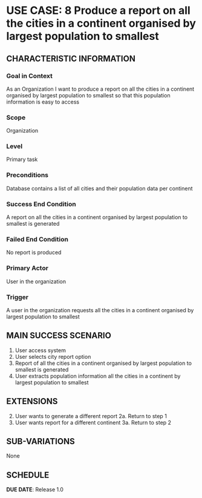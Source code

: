 # USE CASE: 8   Produce a report on all the cities in a continent organised by largest population to smallest

## CHARACTERISTIC INFORMATION

### Goal in Context

As an Organization I want to produce a report on all the cities in a continent organised by largest population to smallest so that this population information is easy to access

### Scope

Organization

### Level

Primary task

### Preconditions

Database contains a list of all cities and their population data per continent

### Success End Condition

A report on all the cities in a continent organised by largest population to smallest is generated

### Failed End Condition

No report is produced

### Primary Actor

User in the organization

### Trigger

A user in the organization requests all the cities in a continent organised by largest population to smallest

## MAIN SUCCESS SCENARIO
1. User access system
2. User selects city report option
3. Report of all the cities in a continent organised by largest population to smallest is generated
4. User extracts population information all the cities in a continent by largest population to smallest


## EXTENSIONS
2. User wants to generate a different report
   2a. Return to step 1
3. User wants report for a different continent
   3a. Return to step 2

## SUB-VARIATIONS

None

## SCHEDULE

**DUE DATE**: Release 1.0